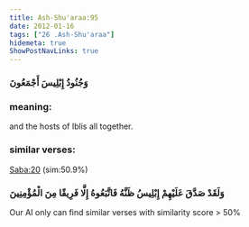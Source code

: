 ```yaml
---
title: Ash-Shu'araa:95
date: 2012-01-16
tags: ["26 .Ash-Shu'araa"]
hidemeta: true 
ShowPostNavLinks: true 
---
```

### وَجُنُودُ إِبْلِيسَ أَجْمَعُونَ
### meaning: 
and the hosts of Iblis all together.
### similar verses: 

[Saba:20](/34/20) (sim:50.9%)

### وَلَقَدْ صَدَّقَ عَلَيْهِمْ إِبْلِيسُ ظَنَّهُ فَاتَّبَعُوهُ إِلَّا فَرِيقًا مِنَ الْمُؤْمِنِينَ

Our AI only can find similar verses with similarity score > 50% 



